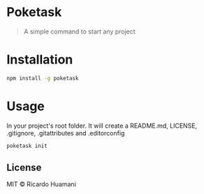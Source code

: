 # Poketask
> A simple command to start any project

# Installation
```bash
npm install -g poketask
```

# Usage
In your project's root folder. It will create a README.md, LICENSE, .gitignore, .gitattributes and .editorconfig
```bash
poketask init
```

## License
MIT &copy; Ricardo Huamani
